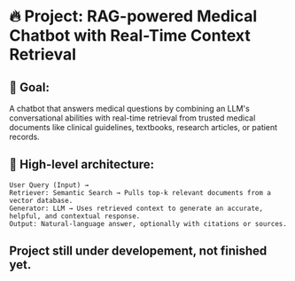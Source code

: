 # 🔥 Project: RAG-powered Medical Chatbot with Real-Time Context Retrieval

## 🎯 Goal:

A chatbot that answers medical questions by combining an LLM's conversational abilities with real-time retrieval from trusted medical documents like clinical guidelines, textbooks, research articles, or patient records.
## 🧠 High-level architecture:

    User Query (Input) →
    Retriever: Semantic Search → Pulls top-k relevant documents from a vector database.
    Generator: LLM → Uses retrieved context to generate an accurate, helpful, and contextual response.
    Output: Natural-language answer, optionally with citations or sources.

## Project still under developement, not finished yet.

